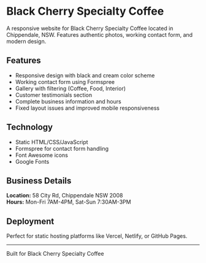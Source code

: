 # Black Cherry Specialty Coffee

A responsive website for Black Cherry Specialty Coffee located in Chippendale, NSW. Features authentic photos, working contact form, and modern design.

## Features
- Responsive design with black and cream color scheme
- Working contact form using Formspree
- Gallery with filtering (Coffee, Food, Interior)
- Customer testimonials section
- Complete business information and hours
- Fixed layout issues and improved mobile responsiveness

## Technology
- Static HTML/CSS/JavaScript
- Formspree for contact form handling
- Font Awesome icons
- Google Fonts

## Business Details
**Location:** 58 City Rd, Chippendale NSW 2008  
**Hours:** Mon-Fri 7AM-4PM, Sat-Sun 7:30AM-3PM

## Deployment
Perfect for static hosting platforms like Vercel, Netlify, or GitHub Pages.

---
Built for Black Cherry Specialty Coffee

